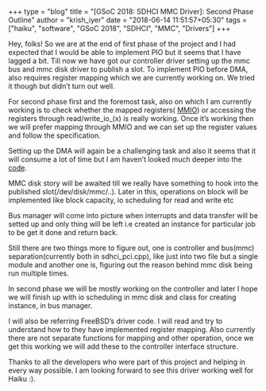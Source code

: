 +++
type = "blog"
title = "[GSoC 2018: SDHCI MMC Driver]: Second Phase Outline"
author = "krish_iyer"
date = "2018-06-14 11:51:57+05:30"
tags = ["haiku", "software", "GSoC 2018", "SDHCI", "MMC", "Drivers"]
+++

Hey, folks! So we are at the end of first phase of the project and I had expected that I would be able to implement PIO but it 
seems that I have lagged a bit. Till now we have got our controller driver setting up the mmc bus and mmc disk driver to 
publish a slot. To implement PIO before DMA, also requires register mapping which we are currently working on. We tried it 
though but didn’t turn out well. 

For second phase first and the foremost task, also on which I am currently working is to check whether the mapped registers(
[MMIO](https://github.com/krish-iyer/haiku/blob/ed7af1a07453e98fba370eb0a0a01eb4bb3cc6a1/src/add-ons/kernel/busses/mmc/sdhci_pci.cpp#L107)) or accessing the registers through read/write_io_(x) is really working. Once it’s working then we will prefer mapping 
through MMIO and we can set up the register values and follow the specification.

Setting up the DMA will again be a challenging task and also it seems that it will consume a lot of time but I am haven’t 
looked much deeper into the [code](https://svnweb.freebsd.org/base/head/sys/dev/sdhci/sdhci.c?revision=327924&view=markup#l719). 

MMC disk story will be awaited till we really have something to hook into the published slot(/dev/disk/mmc/..). Later in this, 
operations on block will be implemented like block capacity, io scheduling for read and write etc

Bus manager will come into picture when interrupts and data transfer will be setted up and only thing will be left i.e created 
an instance for particular job to be get it done and return back.

Still there are two things more to figure out, one is controller and bus(mmc) separation(currently both in sdhci_pci.cpp), 
like just into two file but a single module and another one is, figuring out the reason behind mmc disk being run multiple 
times. 

In second phase we will be mostly working on the controller and later I hope we will finish up with io scheduling in mmc disk 
and class for creating instance, in bus manager.

I will also be referring FreeBSD’s driver code. I will read and try to understand how to they have implemented register 
mapping. Also currently there are not separate functions for mapping and other operation, once we get this working we will add 
these to the controller interface structure.

Thanks to all the developers who were part of this project and helping in every way possible. I am looking forward to see this 
driver working well for Haiku :).
